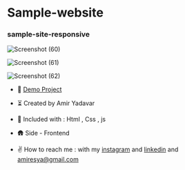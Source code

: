 # Sample-website

### sample-site-responsive

![Screenshot (60)](https://user-images.githubusercontent.com/110972269/201703485-7d6f565d-68a0-4a57-bd75-4d3b79792c1f.png)

![Screenshot (61)](https://user-images.githubusercontent.com/110972269/201703452-4b25390f-655d-44a6-a2b2-c6e694865e28.png)

![Screenshot (62)](https://user-images.githubusercontent.com/110972269/201703475-90555d9d-2325-44c1-8bf9-47956a3b35f2.png)


- 🔭 [Demo Project](https://amir-yadavar.github.io/Sample-Site-flex/)

- ⏳ Created by Amir Yadavar

- 🔧 Included with : Html , Css , js

- 🛖 Side - Frontend

- ✌️ How to reach me : with my [instagram](https://instagram.com/amir_yadavar_?igshid=YmMyMTA2M2Y=) and [linkedin](https://www.linkedin.com/in/amir-yadavar-269904242/) and amiresya@gmail.com
